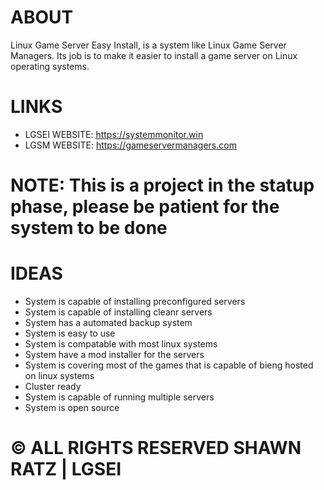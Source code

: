 # ABOUT
Linux Game Server Easy Install, is a system like Linux Game Server Managers. Its job is to make it easier to install a game server on Linux operating systems.

# LINKS
- LGSEI WEBSITE: https://systemmonitor.win
- LGSM WEBSITE: https://gameservermanagers.com

# NOTE: This is a project in the statup phase, please be patient for the system to be done

# IDEAS
- System is capable of installing preconfigured servers
- System is capable of installing cleanr servers
- System has a automated backup system
- System is easy to use
- System is compatable with most linux systems
- System have a mod installer for the servers
- System is covering most of the games that is capable of bieng hosted on linux systems
- Cluster ready
- System is capable of running multiple servers
- System is open source


# © ALL RIGHTS RESERVED SHAWN RATZ | LGSEI
